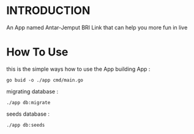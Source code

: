 # INTRODUCTION
An App named Antar-Jemput BRI Link that can help you more fun in live

# How To Use
this is the simple ways how to use the App
building App :

```go buid -o ./app cmd/main.go```

migrating database :

```./app db:migrate```

seeds database :

```./app db:seeds```

